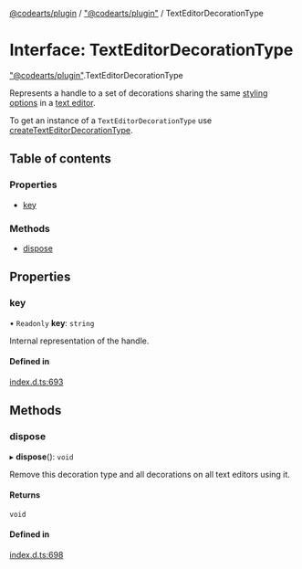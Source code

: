 [@codearts/plugin](../README.md) / ["@codearts/plugin"](../modules/_codearts_plugin_.md) / TextEditorDecorationType

# Interface: TextEditorDecorationType

["@codearts/plugin"](../modules/_codearts_plugin_.md).TextEditorDecorationType

Represents a handle to a set of decorations
sharing the same [styling options](codearts_plugin_.DecorationRenderOptions.md) in a [text editor](codearts_plugin_.TextEditor.md).

To get an instance of a `TextEditorDecorationType` use
[createTextEditorDecorationType](../modules/codearts_plugin_.window.md#createtexteditordecorationtype).

## Table of contents

### Properties

- [key](codearts_plugin_.TextEditorDecorationType.md#key)

### Methods

- [dispose](codearts_plugin_.TextEditorDecorationType.md#dispose)

## Properties

### key

• `Readonly` **key**: `string`

Internal representation of the handle.

#### Defined in

[index.d.ts:693](https://github.com/huaweicloud/cloudide-plugin-api/blob/4d28848/index.d.ts#L693)

## Methods

### dispose

▸ **dispose**(): `void`

Remove this decoration type and all decorations on all text editors using it.

#### Returns

`void`

#### Defined in

[index.d.ts:698](https://github.com/huaweicloud/cloudide-plugin-api/blob/4d28848/index.d.ts#L698)
